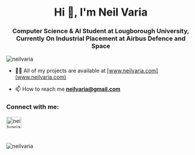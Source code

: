 <h1 align="center">Hi 👋, I'm Neil Varia</h1>
<h3 align="center">Computer Science & AI Student at Lougborough University, Currently On Industrial Placement at Airbus Defence and Space</h3>

<p align="left"> <img src="https://komarev.com/ghpvc/?username=neilvaria&label=Profile%20views&color=0e75b6&style=flat" alt="neilvaria" /> </p>


- 👨‍💻 All of my projects are available at [www.neilvaria.com](www.neilvaria.com)

- 📫 How to reach me **neilvaria@gmail.com**

<h3 align="left">Connect with me:</h3>
<p align="left">
<a href="https://linkedin.com/in/neilvaria" target="blank"><img align="center" src="https://raw.githubusercontent.com/rahuldkjain/github-profile-readme-generator/master/src/images/icons/Social/linked-in-alt.svg" alt="neilvaria" height="30" width="40" /></a>
</p>

#

<p><img align="left" src="https://github-readme-stats.vercel.app/api/top-langs?username=neilvaria&show_icons=true&locale=en&layout=compact" alt="neilvaria" /></p>
